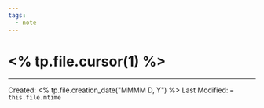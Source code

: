 ```yaml
---
tags:
  - note
---
```

# <% tp.file.cursor(1) %>




---
Created: <% tp.file.creation_date("MMMM D, Y") %>
Last Modified: `= this.file.mtime`
